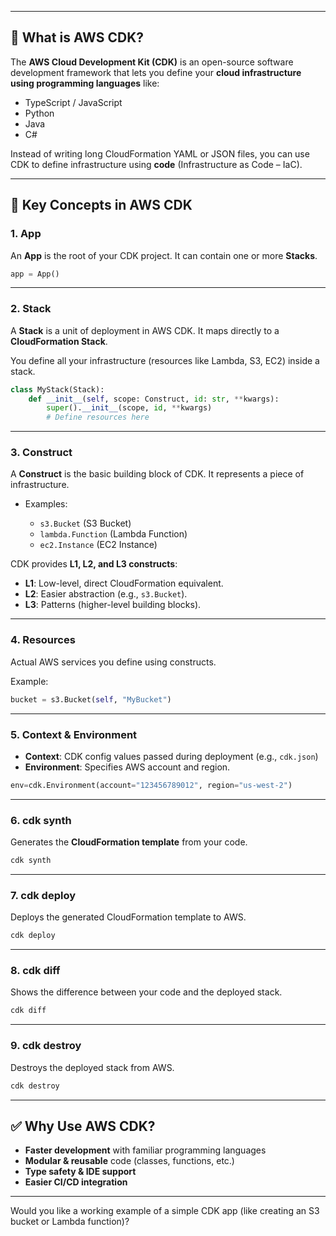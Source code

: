 

---

## 🔧 What is AWS CDK?

The **AWS Cloud Development Kit (CDK)** is an open-source software development framework that lets you define your **cloud infrastructure using programming languages** like:

* TypeScript / JavaScript
* Python
* Java
* C#

Instead of writing long CloudFormation YAML or JSON files, you can use CDK to define infrastructure using **code** (Infrastructure as Code – IaC).

---

## 🚀 Key Concepts in AWS CDK

### 1. **App**

An **App** is the root of your CDK project. It can contain one or more **Stacks**.

```python
app = App()
```

---

### 2. **Stack**

A **Stack** is a unit of deployment in AWS CDK. It maps directly to a **CloudFormation Stack**.

You define all your infrastructure (resources like Lambda, S3, EC2) inside a stack.

```python
class MyStack(Stack):
    def __init__(self, scope: Construct, id: str, **kwargs):
        super().__init__(scope, id, **kwargs)
        # Define resources here
```

---

### 3. **Construct**

A **Construct** is the basic building block of CDK. It represents a piece of infrastructure.

* Examples:

  * `s3.Bucket` (S3 Bucket)
  * `lambda.Function` (Lambda Function)
  * `ec2.Instance` (EC2 Instance)

CDK provides **L1, L2, and L3 constructs**:

* **L1**: Low-level, direct CloudFormation equivalent.
* **L2**: Easier abstraction (e.g., `s3.Bucket`).
* **L3**: Patterns (higher-level building blocks).

---

### 4. **Resources**

Actual AWS services you define using constructs.

Example:

```python
bucket = s3.Bucket(self, "MyBucket")
```

---

### 5. **Context & Environment**

* **Context**: CDK config values passed during deployment (e.g., `cdk.json`)
* **Environment**: Specifies AWS account and region.

```python
env=cdk.Environment(account="123456789012", region="us-west-2")
```

---

### 6. **cdk synth**

Generates the **CloudFormation template** from your code.

```bash
cdk synth
```

---

### 7. **cdk deploy**

Deploys the generated CloudFormation template to AWS.

```bash
cdk deploy
```

---

### 8. **cdk diff**

Shows the difference between your code and the deployed stack.

```bash
cdk diff
```

---

### 9. **cdk destroy**

Destroys the deployed stack from AWS.

```bash
cdk destroy
```

---

## ✅ Why Use AWS CDK?

* **Faster development** with familiar programming languages
* **Modular & reusable** code (classes, functions, etc.)
* **Type safety & IDE support**
* **Easier CI/CD integration**

---

Would you like a working example of a simple CDK app (like creating an S3 bucket or Lambda function)?
